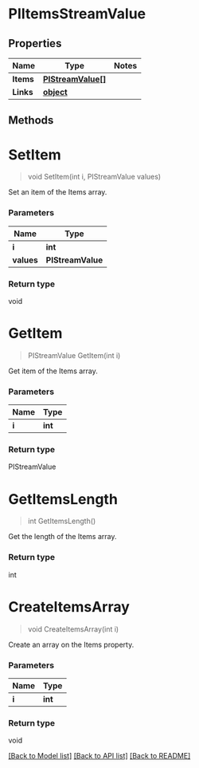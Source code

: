 # PIItemsStreamValue

## Properties
Name | Type | Notes
------------ | ------------- | -------------
**Items** | **[**PIStreamValue[]**](../Model/PIStreamValue.md)**
**Links** | **[**object**](../Model/Object.md)**

## Methods

# **SetItem**
> void SetItem(int i, PIStreamValue values)

Set an item of the Items array.

### Parameters

Name | Type
------------- | -------------
 **i** | **int**
 **values** | **PIStreamValue**

### Return type

void


# **GetItem**
> PIStreamValue GetItem(int i)

Get item of the Items array.

### Parameters

Name | Type
------------- | -------------
 **i** | **int**

### Return type

PIStreamValue


# **GetItemsLength**
> int GetItemsLength()

Get the length of the Items array.


### Return type

int


# **CreateItemsArray**
> void CreateItemsArray(int i)

Create an array on the Items property.

### Parameters

Name | Type
------------- | -------------
 **i** | **int**

### Return type

void

[[Back to Model list]](../../README.md#documentation-for-models) [[Back to API list]](../../README.md#documentation-for-api-endpoints) [[Back to README]](../../README.md)
